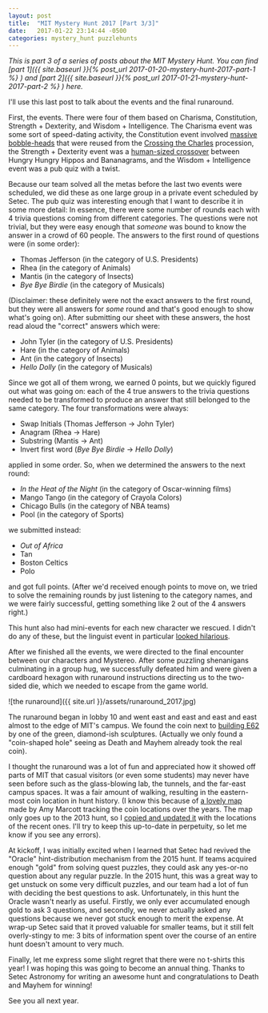 ```yaml
---
layout: post
title:  "MIT Mystery Hunt 2017 [Part 3/3]"
date:   2017-01-22 23:14:44 -0500
categories: mystery_hunt puzzlehunts
---
```


*This is part 3 of a series of posts about the MIT Mystery Hunt. You can find [part 1]({{ site.baseurl }}{% post_url 2017-01-20-mystery-hunt-2017-part-1 %}
) and [part 2]({{ site.baseurl }}{% post_url 2017-01-21-mystery-hunt-2017-part-2 %}
) here.*

I'll use this last post to talk about the events and the final runaround.

First, the events. There were four of them based on Charisma, Constitution, Strength + Dexterity, and Wisdom + Intelligence. The Charisma event was some sort of speed-dating activity, the Constitution event involved [massive bobble-heads](https://www.youtube.com/watch?v=BQAQCOik6DE&t=59m48s) that were reused from the [Crossing the Charles](https://mit2016.mit.edu/movingday/competition) procession, the Strength + Dexterity event was a [human-sized crossover](https://www.youtube.com/watch?v=BQAQCOik6DE&t=61m22s) between Hungry Hungry Hippos and Bananagrams, and the Wisdom + Intelligence event was a pub quiz with a twist.

<!--more-->

Because our team solved all the metas before the last two events were scheduled, we did these as one large group in a private event scheduled by Setec. The pub quiz was interesting enough that I want to describe it in some more detail: In essence, there were some number of rounds each with 4 trivia questions coming from different categories. The questions were not trivial, but they were easy enough that *someone* was bound to know the answer in a crowd of 60 people. The answers to the first round of questions were (in some order):

* Thomas Jefferson (in the category of U.S. Presidents)
* Rhea (in the category of Animals)
* Mantis (in the category of Insects)
* *Bye Bye Birdie* (in the category of Musicals)

(Disclaimer: these definitely were not the exact answers to the first round, but they were all answers for *some* round and that's good enough to show what's going on). After submitting our sheet with these answers, the host read aloud the "correct" answers which were:

* John Tyler (in the category of U.S. Presidents)
* Hare (in the category of Animals)
* Ant (in the category of Insects)
* *Hello Dolly* (in the category of Musicals)

Since we got all of them wrong, we earned 0 points, but we quickly figured out what was going on: each of the 4 true answers to the trivia questions needed to be transformed to produce an answer that still belonged to the same category. The four transformations were always:

* Swap Initials (Thomas Jefferson → John Tyler)
* Anagram (Rhea → Hare)
* Substring (Mantis → Ant)
* Invert first word (*Bye Bye Birdie* → *Hello Dolly*)

applied in some order. So, when we determined the answers to the next round:

* *In the Heat of the Night* (in the category of Oscar-winning films)
* Mango Tango (in the category of Crayola Colors)
* Chicago Bulls (in the category of NBA teams)
* Pool (in the category of Sports)

we submitted instead:

* *Out of Africa*
* Tan
* Boston Celtics
* Polo

and got full points. (After we'd received enough points to move on, we tried to solve the remaining rounds by just listening to the category names, and we were fairly successful, getting something like 2 out of the 4 answers right.)

This hunt also had mini-events for each new character we rescued. I didn't do any of these, but the linguist event in particular [looked hilarious](http://www.youtube.com/watch?v=BQAQCOik6DE&t=57m24s).

After we finished all the events, we were directed to the final encounter between our characters and Mystereo. After some puzzling shenanigans culminating in a group hug, we successfully defeated him and were given a cardboard hexagon with runaround instructions directing us to the two-sided die, which we needed to escape from the game world.

![the runaround]({{ site.url }}/assets/runaround_2017.jpg)

The runaround began in lobby 10 and went east and east and east and east almost to the edge of MIT's campus. We found the coin next to [building E62](http://whereis.mit.edu/?go=E62) by one of the green, diamond-ish sculptures. (Actually we only found a "coin-shaped hole" seeing as Death and Mayhem already took the real coin).

I thought the runaround was a lot of fun and appreciated how it showed off parts of MIT that casual visitors (or even some students) may never have seen before such as the glass-blowing lab, the tunnels, and the far-east campus spaces. It was a fair amount of walking, resulting in the eastern-most coin location in hunt history. (I know this because of [a lovely map](https://www.google.com/maps/d/u/0/viewer?mid=14-Ot4xpWtVCt0adVbPno4E6HVyc) made by Amy Marcott tracking the coin locations over the years. The map only goes up to the 2013 hunt, so I [copied and updated it](https://www.google.com/maps/d/u/0/edit?mid=1cvq4WxVuuSbIZUmzbQATxQMElE4) with the locations of the recent ones. I'll try to keep this up-to-date in perpetuity, so let me know if you see any errors).

At kickoff, I was initially excited when I learned that Setec had revived the "Oracle" hint-distribution mechanism from the 2015 hunt. If teams acquired enough "gold" from solving quest puzzles, they could ask any yes-or-no question about any regular puzzle. In the 2015 hunt, this was a great way to get unstuck on some very difficult puzzles, and our team had a lot of fun with deciding the best questions to ask. Unfortunately, in this hunt the Oracle wasn't nearly as useful. Firstly, we only ever accumulated enough gold to ask 3 questions, and secondly, we never actually asked any questions because we never got stuck enough to merit the expense. At wrap-up Setec said that it proved valuable for smaller teams, but it still felt overly-stingy to me: 3 bits of information spent over the course of an entire hunt doesn't amount to very much.

Finally, let me express some slight regret that there were no t-shirts this year! I was hoping this was going to become an annual thing. Thanks to Setec Astronomy for writing an awesome hunt and congratulations to Death and Mayhem for winning!

See you all next year.
